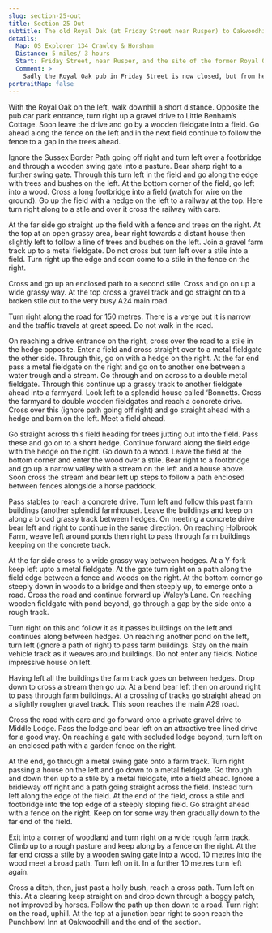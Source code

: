 ```yaml
---
slug: section-25-out
title: Section 25 Out
subtitle: The old Royal Oak (at Friday Street near Rusper) to Oakwoodhill
details:
  Map: OS Explorer 134 Crawley & Horsham
  Distance: 5 miles/ 3 hours
  Start: Friday Street, near Rusper, and the site of the former Royal Oak pub. Limited parking.
  Comment: >
    Sadly the Royal Oak pub in Friday Street is now closed, but from here there is an excellent and varied day of walking with constant changes of direction and views. Some wonderful farm houses and tranquil woodland paths. A short section of the A24 needs special care and the whole walk contains many stiles, some broken and some very high, as well as many footbridges. After rain stiles and footbridges become very slippery and extra care should be taken.
portraitMap: false
---
```

With the Royal Oak on the left, walk downhill a short distance. Opposite the pub car park entrance, turn right up a gravel drive to Little Benham’s Cottage. Soon leave the drive and go by a wooden fieldgate into a field. Go ahead along the fence on the left and in the next field continue to follow the fence to a gap in the trees ahead.

Ignore the Sussex Border Path going off right and turn left over a footbridge and through a wooden swing gate into a pasture. Bear sharp right to a further swing gate. Through this turn left in the field and go along the edge with trees and bushes on the left. At the bottom corner of the field, go left into a wood. Cross a long footbridge into a field (watch for wire on the ground). Go up the field with a hedge on the left to a railway at the top. Here turn right along to a stile and over it cross the railway with care.

At the far side go straight up the field with a fence and trees on the right. At the top at an open grassy area, bear right towards a distant house then slightly left to follow a line of trees and bushes on the left. Join a gravel farm track up to a metal fieldgate. Do not cross but turn left over a stile into a field. Turn right up the edge and soon come to a stile in the fence on the right.

Cross and go up an enclosed path to a second stile. Cross and go on up a wide grassy way. At the top cross a gravel track and go straight on to a broken stile out to the very busy A24 main road.

Turn right along the road for 150 metres. There is a verge but it is narrow and the traffic travels at great speed. Do not walk in the road.

On reaching a drive entrance on the right, cross over the road to a stile in the hedge opposite. Enter a field and cross straight over to a metal fieldgate the other side. Through this, go on with a hedge on the right. At the far end pass a metal fieldgate on the right and go on to another one between a water trough and a stream. Go through and on across to a double metal fieldgate. Through this continue up a grassy track to another fieldgate ahead into a farmyard. Look left to a splendid house called ‘Bonnetts. Cross the farmyard to double wooden fieldgates and reach a concrete drive. Cross over this (ignore path going off right) and go straight ahead with a hedge and barn on the left. Meet a field ahead.

Go straight across this field heading for trees jutting out into the field. Pass these and go on to a short hedge. Continue forward along the field edge with the hedge on the right. Go down to a wood. Leave the field at the bottom corner and enter the wood over a stile. Bear right to a footbridge and go up a narrow valley with a stream on the left and a house above. Soon cross the stream and bear left up steps to follow a path enclosed between fences alongside a horse paddock.

Pass stables to reach a concrete drive. Turn left and follow this past farm buildings (another splendid farmhouse). Leave the buildings and keep on along a broad grassy track between hedges. On meeting a concrete drive bear left and right to continue in the same direction. On reaching Holbrook Farm, weave left around ponds then right to pass through farm buildings keeping on the concrete track.

At the far side cross to a wide grassy way between hedges. At a Y-fork keep left upto a metal fieldgate. At the gate turn right on a path along the field edge between a fence and woods on the right. At the bottom corner go steeply down in woods to a bridge and then steeply up, to emerge onto a road. Cross the road and continue forward up Waley’s Lane. On reaching wooden fieldgate with pond beyond, go through a gap by the side onto a rough track.

Turn right on this and follow it as it passes buildings on the left and continues along between hedges. On reaching another pond on the left, turn left (ignore a path of right) to pass farm buildings. Stay on the main vehicle track as it weaves around buildings. Do not enter any fields. Notice impressive house on left.

Having left all the buildings the farm track goes on between hedges. Drop down to cross a stream then go up. At a bend bear left then on around right to pass through farm buildings. At a crossing of tracks go straight ahead on a slightly rougher gravel track. This soon reaches the main A29 road.

Cross the road with care and go forward onto a private gravel drive to Middle Lodge. Pass the lodge and bear left on an attractive tree lined drive for a good way. On reaching a gate with secluded lodge beyond, turn left on an enclosed path with a garden fence on the right.

At the end, go through a metal swing gate onto a farm track. Turn right passing a house on the left and go down to a metal fieldgate. Go through and down then up to a stile by a metal fieldgate, into a field ahead. Ignore a bridleway off right and a path going straight across the field. Instead turn left along the edge of the field. At the end of the field, cross a stile and footbridge into the top edge of a steeply sloping field. Go straight ahead with a fence on the right. Keep on for some way then gradually down to the far end of the field.

Exit into a corner of woodland and turn right on a wide rough farm track. Climb up to a rough pasture and keep along by a fence on the right. At the far end cross a stile by a wooden swing gate into a wood. 10 metres into the wood meet a broad path. Turn left on it. In a further 10 metres turn left again.

Cross a ditch, then, just past a holly bush, reach a cross path. Turn left on this. At a clearing keep straight on and drop down through a boggy patch, not improved by horses. Follow the path up then down to a road. Turn right on the road, uphill. At the top at a junction bear right to soon reach the Punchbowl Inn at Oakwoodhill and the end of the section.

